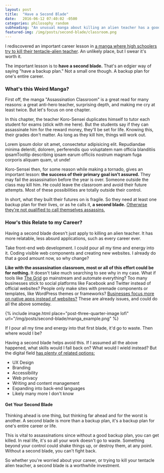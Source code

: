 ```yaml
---
layout: post
title:  "Have a Second Blade"
date:   2016-06-12 07:40:02 -0500
categories: philosophy random
subheading: "An unusual manga about killing an alien teacher has a good career lesson for us all."
featured-img: /img/posts/second-blade/classroom.png
---
```


I rediscovered an important career lesson in [a manga where high schoolers try to kill their tentacle-alien teacher](http://www.mangatown.com/manga/ansatsu_kyoushitsu/). An unlikely place, but I swear it's worth it.

The important lesson is to **have a second blade.** That's an edgier way of saying "have a backup plan." Not a small one though. A backup plan for one's entire career.

### What's this Weird Manga?

First off, the manga "Assassination Classroom" is a great read for many reasons: a great anti-hero teacher, surprising depth, and making me cry at least twice. But let's focus on one chapter.

In this chapter, the teacher Koro-Sensei duplicates himself to tutor each student for exams (stick with me here). But the students say if they can assassinate him for the reward money, they'll be set for life. Knowing this, their grades don't matter. As long as they kill him, things will work out.

Lorem ipsum dolor sit amet, consectetur adipisicing elit. Repudiandae minima deleniti, dolorem, perferendis quo voluptatem nam officia blanditiis <span class="fr-tooltip js-fr-tooltip"><span class="fr-tooltip-toggle js-fr-tooltip-toggle">ipsam</span><span class="fr-tooltip-tooltip js-fr-tooltip-tooltip">Tooltip describing ipsam</span></span> earum officiis nostrum magnam fuga corporis aliquam quam, ut unde!

Koro-Sensei then, for some reason while making a tornado, gives an important lesson: **the success of their primary goal isn't assured.** They may fail the assassination before the year is over. Someone outside the class may kill him. He could leave the classroom and avoid their future attempts. Most of these possibilities are totally outside their control.

In short, what they built their futures on is fragile. So they need at least one backup plan for their lives, or as he calls it, **a second blade.** [Otherwise they're not qualified to call themselves assassins.](http://www.mangatown.com/manga/ansatsu_kyoushitsu/c013/15.html)

### How's this Relate to my Career?

Having a second blade doesn't just apply to killing an alien teacher. It has more relatable, less absurd applications, such as every career ever.

Take front-end web development. I could pour all my time and energy into it. Coding visible web components and creating new websites. I already do that a good amount now, so why change?

**Like with the assassination classroom, most or all of this effort could be for nothing.** It doesn't take much searching to see why in my case. What if tools like [The Grid](https://thegrid.io/) go mainstream and automate everything? Too many businesses stick to social platforms like Facebook and Twitter instead of official websites? People only make sites with premade components or templates, like WordPress themes or frameworks? [Businesses focus more on native apps instead of websites?](https://hueniverse.com/2016/06/08/the-fucking-open-web/) These are already issues, and could do all the above someday.

{% include image.html place="post-three-quarter-image lofi" url="/img/posts/second-blade/manga_example.png" %}

If I pour all my time and energy into that first blade, it'd go to waste. Then where would I be?

Having a second blade helps avoid this. If I assumed all the above happened, what skills would I fall back on? What would I wield instead? But the digital field [has plenty of related options:](https://medium.com/net-magazine/is-web-design-dead-c6cf7c281d7f#.1tbukj5u7)

+ UX Design
+ Branding
+ Accessibility
+ Web privacy
+ Writing and content management
+ Expanding into back-end languages
+ Likely many more I don't know

#### Get Your Second Blade

Thinking ahead is one thing, but thinking far ahead and for the worst is another. A second blade is more than a backup plan, it's a backup plan for one's entire career or life.

This is vital to assassinations since without a good backup plan, you can get killed. In real life, it's so all your work doesn't go to waste. Something beyond your control could shake things up, or destroy them, at any point. Without a second blade, you can't fight back.

So whether you're worried about your career, or trying to kill your tentacle alien teacher, a second blade is a worthwhile investment.